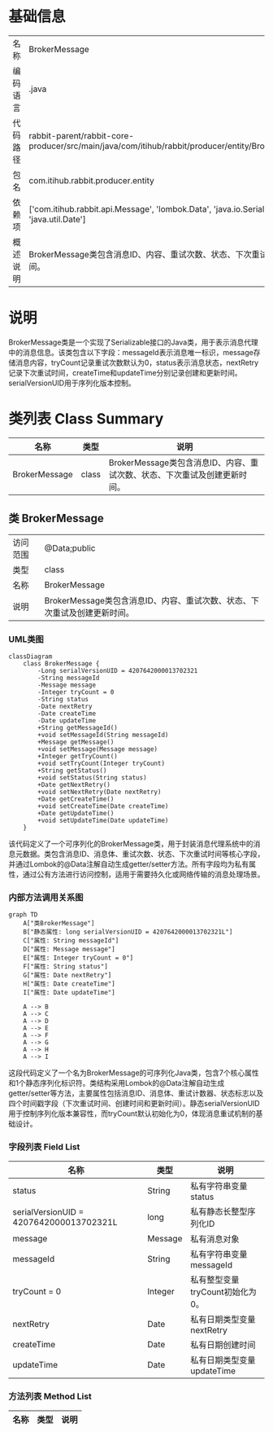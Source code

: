 # 基础信息

|      |      |
|------|------|
| 名称 | BrokerMessage |
| 编码语言 | .java |
| 代码路径 | rabbit-parent/rabbit-core-producer/src/main/java/com/itihub/rabbit/producer/entity/BrokerMessage.java |
| 包名 | com.itihub.rabbit.producer.entity |
| 依赖项 | ['com.itihub.rabbit.api.Message', 'lombok.Data', 'java.io.Serializable', 'java.util.Date'] |
| 概述说明 | BrokerMessage类包含消息ID、内容、重试次数、状态、下次重试及创建更新时间。 |

# 说明

BrokerMessage类是一个实现了Serializable接口的Java类，用于表示消息代理中的消息信息。该类包含以下字段：messageId表示消息唯一标识，message存储消息内容，tryCount记录重试次数默认为0，status表示消息状态，nextRetry记录下次重试时间，createTime和updateTime分别记录创建和更新时间。serialVersionUID用于序列化版本控制。

# 类列表 Class Summary

| 名称   | 类型  | 说明 |
|-------|------|-------------|
| BrokerMessage | class | BrokerMessage类包含消息ID、内容、重试次数、状态、下次重试及创建更新时间。 |



## 类 BrokerMessage

|      |      |
|------|------|
| 访问范围 | @Data;public |
| 类型 | class |
| 名称 | BrokerMessage |
| 说明 | BrokerMessage类包含消息ID、内容、重试次数、状态、下次重试及创建更新时间。 |


### UML类图

```mermaid
classDiagram
    class BrokerMessage {
        -Long serialVersionUID = 4207642000013702321
        -String messageId
        -Message message
        -Integer tryCount = 0
        -String status
        -Date nextRetry
        -Date createTime
        -Date updateTime
        +String getMessageId()
        +void setMessageId(String messageId)
        +Message getMessage()
        +void setMessage(Message message)
        +Integer getTryCount()
        +void setTryCount(Integer tryCount)
        +String getStatus()
        +void setStatus(String status)
        +Date getNextRetry()
        +void setNextRetry(Date nextRetry)
        +Date getCreateTime()
        +void setCreateTime(Date createTime)
        +Date getUpdateTime()
        +void setUpdateTime(Date updateTime)
    }
```

该代码定义了一个可序列化的BrokerMessage类，用于封装消息代理系统中的消息元数据。类包含消息ID、消息体、重试次数、状态、下次重试时间等核心字段，并通过Lombok的@Data注解自动生成getter/setter方法。所有字段均为私有属性，通过公有方法进行访问控制，适用于需要持久化或网络传输的消息处理场景。


### 内部方法调用关系图

```mermaid
graph TD
    A["类BrokerMessage"]
    B["静态属性: long serialVersionUID = 4207642000013702321L"]
    C["属性: String messageId"]
    D["属性: Message message"]
    E["属性: Integer tryCount = 0"]
    F["属性: String status"]
    G["属性: Date nextRetry"]
    H["属性: Date createTime"]
    I["属性: Date updateTime"]

    A --> B
    A --> C
    A --> D
    A --> E
    A --> F
    A --> G
    A --> H
    A --> I
```

这段代码定义了一个名为BrokerMessage的可序列化Java类，包含7个核心属性和1个静态序列化标识符。类结构采用Lombok的@Data注解自动生成getter/setter等方法，主要属性包括消息ID、消息体、重试计数器、状态标志以及四个时间戳字段（下次重试时间、创建时间和更新时间）。静态serialVersionUID用于控制序列化版本兼容性，而tryCount默认初始化为0，体现消息重试机制的基础设计。

### 字段列表 Field List

| 名称  | 类型  | 说明 |
|-------|-------|------|
| status | String | 私有字符串变量status |
| serialVersionUID = 4207642000013702321L | long | 私有静态长整型序列化ID |
| message | Message | 私有消息对象 |
| messageId | String | 私有字符串变量messageId |
| tryCount = 0 | Integer | 私有整型变量tryCount初始化为0。 |
| nextRetry | Date | 私有日期类型变量nextRetry |
| createTime | Date | 私有日期创建时间 |
| updateTime | Date | 私有日期类型变量updateTime |

### 方法列表 Method List

| 名称  | 类型  | 说明 |
|-------|-------|------|




